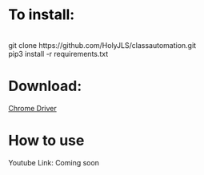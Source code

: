 <h1 style="color:black"> To install:</h1><br>
git clone https://github.com/HolyJLS/classautomation.git <br>
pip3 install -r requirements.txt

<h1>Download:</h1>
<p><a href="https://chromedriver.chromium.org/">Chrome Driver</a></p>

<h1>How to use</h1>
<p>Youtube Link: <a>Coming soon</a> </p>